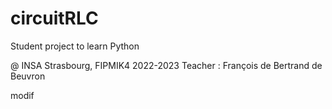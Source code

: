 # circuitRLC

Student project to learn Python

@ INSA Strasbourg, FIPMIK4 2022-2023
Teacher : François de Bertrand de Beuvron

modif
